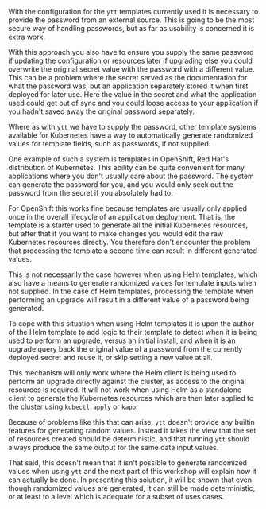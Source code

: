With the configuration for the ``ytt`` templates currently used it is
necessary to provide the password from an external source. This is going to
be the most secure way of handling passwords, but as far as usability is
concerned it is extra work.

With this approach you also have to ensure you supply the same password if
updating the configuration or resources later if upgrading else you could
overwrite the original secret value with the password with a different value.
This can be a problem where the secret served as the documentation for what
the password was, but an application separately stored it when first deployed
for later use. Here the value in the secret and what the application used
could get out of sync and you could loose access to your application if you
hadn't saved away the original password separately.

Where as with ``ytt`` we have to supply the password, other template systems
available for Kubernetes have a way to automatically generate randomized
values for template fields, such as passwords, if not supplied.

One example of such a system is templates in OpenShift, Red Hat's distribution
of Kubernetes. This ability can be quite convenient for many applications
where you don't usually care about the password. The system can generate the
password for you, and you would only seek out the password from the secret
if you absolutely had to.

For OpenShift this works fine because templates are usually only applied once
in the overall lifecycle of an application deployment. That is, the template
is a starter used to generate all the initial Kubernetes resources, but after
that if you want to make changes you would edit the raw Kubernetes resources
directly. You therefore don't encounter the problem that processing the
template a second time can result in different generated values.

This is not necessarily the case however when using Helm templates, which also
have a means to generate randomized values for template inputs when not
supplied. In the case of Helm templates, processing the template when
performing an upgrade will result in a different value of a password being
generated.

To cope with this situation when using Helm templates it is upon the author
of the Helm template to add logic to their template to detect when it is
being used to perform an upgrade, versus an initial install, and when it is
an upgrade query back the original value of a password from the currently
deployed secret and reuse it, or skip setting a new value at all.

This mechanism will only work where the Helm client is being used to perform
an upgrade directly against the cluster, as access to the original resources
is required. It will not work when using Helm as a standalone client to
generate the Kubernetes resources which are then later applied to the cluster
using ``kubectl apply`` or ``kapp``.

Because of problems like this that can arise, ``ytt`` doesn't provide any
builtin features for generating random values. Instead it takes the view that
the set of resources created should be deterministic, and that running ``ytt``
should always produce the same output for the same data input values.

That said, this doesn't mean that it isn't possible to generate randomized
values when using ``ytt`` and the next part of this workshop will explain how
it can actually be done. In presenting this solution, it will be shown that
even though randomized values are generated, it can still be made
deterministic, or at least to a level which is adequate for a subset of uses
cases.
